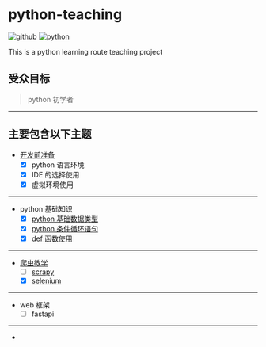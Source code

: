 # python-teaching

[![github](https://img.shields.io/badge/github-Terry-brightgreen.svg?style=social)](https://github.com/2218084076)
[![python](https://img.shields.io/badge/language-python-green.svg)](https://www.python.org/)

This is a python learning route teaching project

## 受众目标

> python 初学者

---

## 主要包含以下主题

- [开发前准备](docs/preparation.md)
    - [x] python 语言环境
    - [x] IDE 的选择使用
    - [x] 虚拟环境使用

---

- python 基础知识
    - [x] [python 基础数据类型](docs/基本数据类型.md)
    - [x] [python 条件循环语句](docs/条件循环语句.md)
    - [x] [def 函数使用](docs/def函数教学.md)

---

- [爬虫教学](docs/爬虫教学.md)
    - [ ] [scrapy](docs/scrapy_cralwers.md)
    - [x] [selenium](docs/selenium_cralwers.md)

---

- web 框架
    - [ ] fastapi

---
- 